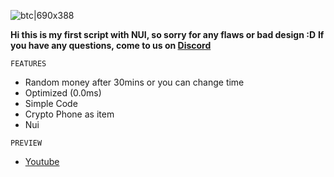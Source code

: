 ![btc|690x388](upload://5psaA4wkJYFQaV6xqo68QhR0jAx.jpeg)


**Hi this is my first script with NUI, so sorry for any flaws or bad design :D**
**If you have any questions, come to us on [Discord](https://discord.gg/3AjUfT3kUg)**

```
FEATURES
```

* Random money after 30mins or you can change time
* Optimized (0.0ms)
* Simple Code
* Crypto Phone as item 
* Nui

```
PREVIEW
```

* [Youtube ]()

